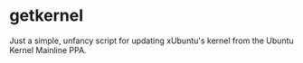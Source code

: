 # getkernel
Just a simple, unfancy script for updating xUbuntu's kernel from the Ubuntu Kernel Mainline PPA.
